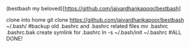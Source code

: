(bestbash my beloved)[https://github.com/jaivardhankapoor/bestbash]

clone into home
git clone https://github.com/jaivardhankapoor/bestbash ~/.bash/
#backup old .bashrc and .bashrc related files
mv .bashrc .bashrc.bak
create symlink for .bashrc
ln -s ~/.bash/init ~/.bashrc
#ALL DONE!